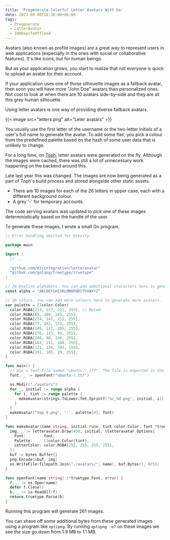 ```yaml
---
title: 'Pregenerate Colorful Letter Avatars With Go'
date: 2023-09-08T16:30:00+06:00
tags:
  - Pregenerate
  - LetterAvatar
  - 100DaysToOffload
---
```


Avatars (also known as profile images) are a great way to represent users in web applications (especially in the ones with social or collaborative features). It's like icons, but for human beings.

But as your application grows, you start to realize that not everyone is quick to upload an avatar for their account.

If your application uses one of those silhouette images as a fallback avatar, then soon you will have more "John Doe" avatars than personalized ones. Not cool to look at when there are 10 avatars side-by-side and they are all this grey human silhouette.

Using letter avatars is one way of providing diverse fallback avatars.

{{< image src="letters.png" alt="Leter avatars" >}}


You usually use the first letter of the username or the two-letter initials of a user's full name to generate the avatar. To add some flair, you pick a colour from the predefined palette based on the hash of some user data that is unlikely to change.

For a long time, on [Toph](https://toph.co), letter avatars were generated on the fly. Although the images were cached, there was still a lot of unnecessary work happening on the backend around this.

Late last year this was changed. The images are now being generated as a part of Toph's build process and stored alongside other static assets.

- There are 10 images for each of the 26 letters in upper case, each with a different background colour.
- A grey '-' for temporary accounts.

The code serving avatars was updated to pick one of these images deterministically based on the handle of the user.

To generate these images, I wrote a small Go program. 

``` go
// Error handling omitted for brevity.

package main

import (
  // ...

  "github.com/disintegration/letteravatar"
  "github.com/golang/freetype/truetype"
)

// 26 English alphabets. You can add additional characters here to generate more avatars.
const alpha = "ABCDEFGHIJKLMNOPQRSTUVWXYZ"

// 10 colors. You can add more colours here to generate more avatars.
var palette = []color.Color{
  color.RGBA{213, 217, 221, 255}, // Muted
  color.RGBA{69, 189, 243, 255},
  color.RGBA{224, 143, 112, 255},
  color.RGBA{77, 182, 172, 255},
  color.RGBA{149, 117, 205, 255},
  color.RGBA{176, 133, 94, 255},
  color.RGBA{240, 98, 146, 255},
  color.RGBA{163, 211, 108, 255},
  color.RGBA{121, 134, 203, 255},
  color.RGBA{241, 185, 29, 255},
}

func main() {
  // Use a font file named "ubuntu-r.tff". The file is expected in the current working directory. You can specify an absolute path to it if needed.
  font, _ := openFont("ubuntu-r.ttf")

  os.Mkdir("./avatars")
  for _, initial := range alpha {
    for i, tint := range palette {
      makeAvatar(strings.ToLower(fmt.Sprintf("%c_%d.png", initial, i)), initial, tint, font)
    }
  }
  makeAvatar("tmp_0.png", '-', palette[0], font)
}

func makeAvatar(name string, initial rune, tint color.Color, font *truetype.Font) {
  img, _ := letteravatar.Draw(450, initial, &letteravatar.Options{
    Font:        font,
    Palette:     []color.Color{tint},
    LetterColor: color.RGBA{255, 255, 255, 255},
  })
  buf := bytes.Buffer{}
  png.Encode(&buf, img)
  os.WriteFile(filepath.Join("./avatars/", name), buf.Bytes(), 0755)
}

func openFont(name string) (*truetype.Font, error) {
  f, _ := os.Open(name)
  defer f.Close()
  b, _ := io.ReadAll(f)
  return truetype.Parse(b)
}
```

Running this program will generate 261 images.

You can shave off some additional bytes from these generated images using a program like `optipng`. By running `optipng -o7` on these images we see the size go down from 1.9 MB to 1.1 MB.
